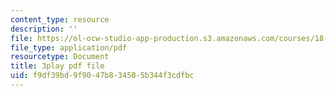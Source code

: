 ```yaml
---
content_type: resource
description: ''
file: https://ol-ocw-studio-app-production.s3.amazonaws.com/courses/18-086-mathematical-methods-for-engineers-ii-spring-2006/f9df39bd9f9047b834505b344f3cdfbc_Y25UBGeu_2g.pdf
file_type: application/pdf
resourcetype: Document
title: 3play pdf file
uid: f9df39bd-9f90-47b8-3450-5b344f3cdfbc
---
```

